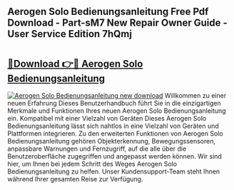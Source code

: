 ## Aerogen Solo Bedienungsanleitung Free Pdf Download - Part-sM7 New Repair Owner Guide - User Service Edition 7hQmj

# <h2><a href="http://df1sdqa.blite.top/?on=Aerogen+Solo+Bedienungsanleitung">🔗Download 👉🔴 Aerogen Solo Bedienungsanleitung</a></h2>

[![Aerogen Solo Bedienungsanleitung new download](https://i.imgur.com/lujVjoI.png)](http://df1sdqa.blite.top/?on=Aerogen+Solo+Bedienungsanleitung)
Willkommen zu einer neuen Erfahrung Dieses Benutzerhandbuch führt Sie in die einzigartigen Merkmale und Funktionen Ihres neuen Aerogen Solo Bedienungsanleitung ein. Kompatibel mit einer Vielzahl von Geräten Dieses Aerogen Solo Bedienungsanleitung lässt sich nahtlos in eine Vielzahl von Geräten und Plattformen integrieren. Zu den erweiterten Funktionen von Aerogen Solo Bedienungsanleitung gehören Objekterkennung, Bewegungssensoren, anpassbare Warnungen und Fernzugriff, auf die alle über die Benutzeroberfläche zugegriffen und angepasst werden können. Wir sind hier, um Ihnen bei jedem Schritt des Weges Aerogen Solo Bedienungsanleitung zu helfen. Unser Kundensupport-Team steht Ihnen während Ihrer gesamten Reise zur Verfügung.
